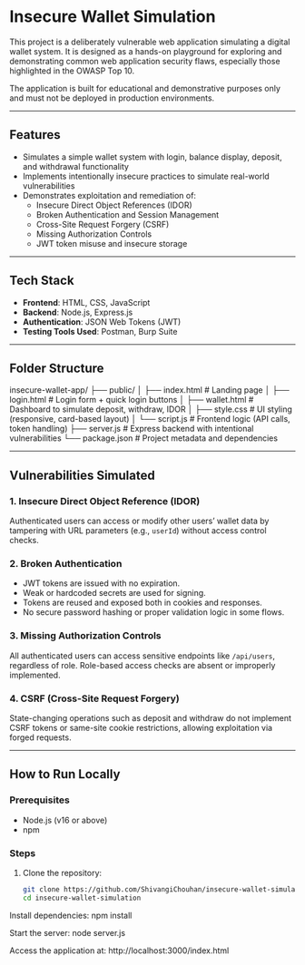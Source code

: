 # Insecure Wallet Simulation

This project is a deliberately vulnerable web application simulating a digital wallet system. It is designed as a hands-on playground for exploring and demonstrating common web application security flaws, especially those highlighted in the OWASP Top 10.

The application is built for educational and demonstrative purposes only and must not be deployed in production environments.

---

## Features

- Simulates a simple wallet system with login, balance display, deposit, and withdrawal functionality
- Implements intentionally insecure practices to simulate real-world vulnerabilities
- Demonstrates exploitation and remediation of:
  - Insecure Direct Object References (IDOR)
  - Broken Authentication and Session Management
  - Cross-Site Request Forgery (CSRF)
  - Missing Authorization Controls
  - JWT token misuse and insecure storage

---

## Tech Stack

- **Frontend**: HTML, CSS, JavaScript
- **Backend**: Node.js, Express.js
- **Authentication**: JSON Web Tokens (JWT)
- **Testing Tools Used**: Postman, Burp Suite

---

## Folder Structure

insecure-wallet-app/
├── public/
│ ├── index.html # Landing page
│ ├── login.html # Login form + quick login buttons
│ ├── wallet.html # Dashboard to simulate deposit, withdraw, IDOR
│ ├── style.css # UI styling (responsive, card-based layout)
│ └── script.js # Frontend logic (API calls, token handling)
├── server.js # Express backend with intentional vulnerabilities
└── package.json # Project metadata and dependencies


---

## Vulnerabilities Simulated

### 1. Insecure Direct Object Reference (IDOR)
Authenticated users can access or modify other users’ wallet data by tampering with URL parameters (e.g., `userId`) without access control checks.

### 2. Broken Authentication
- JWT tokens are issued with no expiration.
- Weak or hardcoded secrets are used for signing.
- Tokens are reused and exposed both in cookies and responses.
- No secure password hashing or proper validation logic in some flows.

### 3. Missing Authorization Controls
All authenticated users can access sensitive endpoints like `/api/users`, regardless of role. Role-based access checks are absent or improperly implemented.

### 4. CSRF (Cross-Site Request Forgery)
State-changing operations such as deposit and withdraw do not implement CSRF tokens or same-site cookie restrictions, allowing exploitation via forged requests.

---

## How to Run Locally

### Prerequisites
- Node.js (v16 or above)
- npm

### Steps

1. Clone the repository:
   ```bash
   git clone https://github.com/ShivangiChouhan/insecure-wallet-simulation.git
   cd insecure-wallet-simulation
Install dependencies:
npm install

Start the server:
node server.js

Access the application at:
http://localhost:3000/index.html

